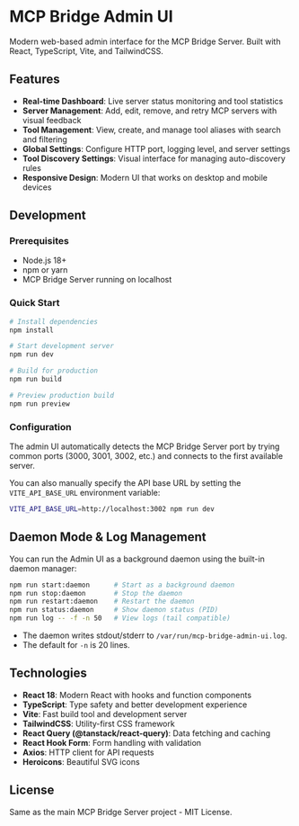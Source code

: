 # MCP Bridge Admin UI

Modern web-based admin interface for the MCP Bridge Server. Built with React, TypeScript, Vite, and TailwindCSS.

## Features

- **Real-time Dashboard**: Live server status monitoring and tool statistics
- **Server Management**: Add, edit, remove, and retry MCP servers with visual feedback
- **Tool Management**: View, create, and manage tool aliases with search and filtering
- **Global Settings**: Configure HTTP port, logging level, and server settings
- **Tool Discovery Settings**: Visual interface for managing auto-discovery rules
- **Responsive Design**: Modern UI that works on desktop and mobile devices

## Development

### Prerequisites

- Node.js 18+
- npm or yarn
- MCP Bridge Server running on localhost

### Quick Start

```bash
# Install dependencies
npm install

# Start development server
npm run dev

# Build for production
npm run build

# Preview production build
npm run preview
```

### Configuration

The admin UI automatically detects the MCP Bridge Server port by trying common ports (3000, 3001, 3002, etc.) and connects to the first available server.

You can also manually specify the API base URL by setting the `VITE_API_BASE_URL` environment variable:

```bash
VITE_API_BASE_URL=http://localhost:3002 npm run dev
```

## Daemon Mode & Log Management

You can run the Admin UI as a background daemon using the built-in daemon manager:

```bash
npm run start:daemon      # Start as a background daemon
npm run stop:daemon       # Stop the daemon
npm run restart:daemon    # Restart the daemon
npm run status:daemon     # Show daemon status (PID)
npm run log -- -f -n 50   # View logs (tail compatible)
```

- The daemon writes stdout/stderr to `/var/run/mcp-bridge-admin-ui.log`.
- The default for `-n` is 20 lines.

## Technologies

- **React 18**: Modern React with hooks and function components
- **TypeScript**: Type safety and better development experience
- **Vite**: Fast build tool and development server
- **TailwindCSS**: Utility-first CSS framework
- **React Query (@tanstack/react-query)**: Data fetching and caching
- **React Hook Form**: Form handling with validation
- **Axios**: HTTP client for API requests
- **Heroicons**: Beautiful SVG icons

## License

Same as the main MCP Bridge Server project - MIT License.

